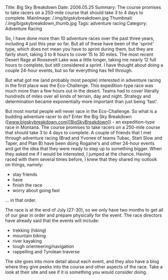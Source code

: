Title: Big Sky Breakdown
Date: 2006.05.25
Summary: The course promises to take racers on a 250-mile course that should take 3 to 4 days to complete.
MainImage: /.img/bigskybreakdown.jpg
Thumbnail: /.img/bigskybreakdown_thumb.jpg
Tags: adventure racing
Category: Adventure Racing

So, I have done more than 10 adventure races over the past three years, including 4 just this year so far. But all of these have been of the 'sprint' type, which does not mean you have to sprint during them, but they are fairly short, taking 3 to 8 hours to cover 15 to 30 miles. The most recent Desert Rage at Roosevelt Lake was a little longer, taking me nearly 12 full hours to complete, but still considered a sprint. I have thought about doing a couple 24-hour events, but so far everything has fell through.

But what got me (and probably most people) interested in adventure racing in the first place was the Eco-Challenge. This expedition-type race was much more than a few hours out in the desert. Teams had to cover literally hundreds of miles over all kinds of terrain, day and night. Strategy and determination became exponentially more important than just being 'fast'.

But most mortal people will never race in the Eco-Challenge. So what is a budding adventure racer to do? Enter the Big Sky Breakdown ([www.bigskybreakdown.com][BigSkyBreakdown]) - an expedition-type race in Montana. The course promises to take racers on a 250-mile course that should take 3 to 4 days to complete. A couple of friends that I met through adventure racing (Brad and Yvonee of teams Tubac, Start Slow and Taper, and Plan B) have been doing Rogaine's and other 24-hour events and got the idea that they were ready to step up to something bigger. When they asked me if I would be interested, I jumped at the chance. Having raced with them several times before, I knew that they shared my outlook on things, namely:

* stay friends
* have
* finish the race
* worry about going fast

... in that order.

The race is at the end of July (27-30), so we only have two months to get all of our gear in order and prepare physically for the event. The race directors have already said that the events will include:

* trekking (hiking)
* mountain biking
* river kayaking
* tough orienteering/navigation
* rappelling and Tyrolean traverse

The site goes into more detail about each event, and they also have a blog where they give peeks into the course and other aspects of the race. Take a look at their site and see if it is something you would consider doing.


[BigSkyBreakdown]: http://www.bigskybreakdown.com
